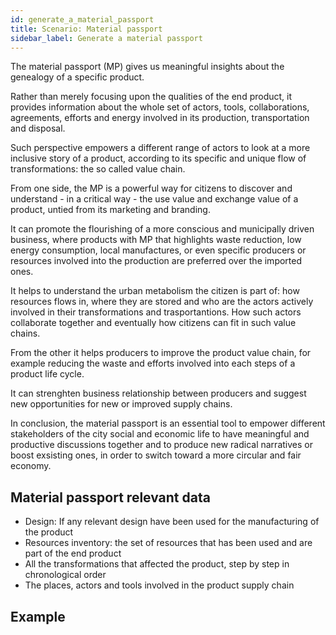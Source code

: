 ```yaml
---
id: generate_a_material_passport
title: Scenario: Material passport
sidebar_label: Generate a material passport
---
```


The material passport (MP) gives us meaningful insights about the genealogy of a specific product.

Rather than merely focusing upon the qualities of the end product, it provides information about the whole set of actors, tools, collaborations, agreements, efforts and energy involved in its production, transportation and disposal.

Such perspective empowers a different range of actors to look at a more inclusive story of a product, according to its specific and unique flow of transformations: the so called value chain. 

From one side, the MP is a powerful way for citizens to discover and understand - in a critical way - the use value and exchange value of a product, untied from its marketing and branding.

It can promote the flourishing of a more conscious and municipally driven business, where products with MP that highlights waste reduction, low energy consumption, local manufactures, or even specific producers or resources involved into the production are preferred over the imported ones.

It helps to understand the urban metabolism the citizen is part of: how resources flows in, where they are stored and who are the actors actively involved in their transformations and trasportantions. How such actors collaborate together and eventually how citizens can fit in such value chains.

From the other it helps producers to improve the product value chain, for example reducing the waste and efforts involved into each steps of a product life cycle.

It can strenghten business relationship between producers and suggest new opportunities for new or improved supply chains. 

In conclusion, the material passport is an essential tool to empower different stakeholders of the city social and economic life to have meaningful and productive discussions together and to produce new radical narratives or boost exsisting ones, in order to switch toward a more circular and fair economy.  

## Material passport relevant data

- Design: If any relevant design have been used for the manufacturing of the product
- Resources inventory: the set of resources that has been used and are part of the end product
- All the transformations that affected the product, step by step in chronological order
- The places, actors and tools involved in the product supply chain

## Example
